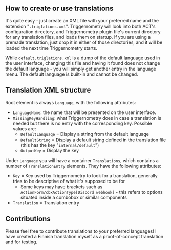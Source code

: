 ## How to create or use translations

It's quite easy - just create an XML file with your preferred name and the extension "`.triglations.xml`". Triggernometry will look into both ACT's configuration directory, and Triggernometry plugin file's current directory for any translation files, and loads them on startup. If you are using a premade translation, just drop it in either of those directories, and it will be loaded the next time Triggernometry starts.

While `default.triglations.xml` is a dump of the default language used in the user interface, changing this file and having it found does not change the default language - you will simply get another entry in the language menu. The default language is built-in and cannot be changed.

## Translation XML structure

Root element is always `Language`, with the following attributes:

* `LanguageName`: the name that will be presented on the user interface.
* `MissingKeyHandling`: what Triggernometry does in case a translation is needed but there is no entry with the corresponding key. Possible values are:
    * `DefaultLanguage` = Display a string from the default language
    * `DefaultString` = Display a default string defined in the translation file (this has the key "`internal/default`")
    * `OutputKey` = Display the key

Under `Language` you will have a container `Translations`, which contains a number of `TranslationEntry` elements. They have the following attributes:

* `Key` = Key used by Triggernometry to look for a translation, generally tries to be descriptive of what it's supposed to be for
    * Some keys may have brackets such as `ActionForm/cbxActionType[Discord webhook]` - this refers to options situated inside a combobox or similar components
* `Translation` = Translation entry 

## Contributions

Please feel free to contribute translations to your preferred languages! I have created a Finnish translation myself as a proof-of-concept translation and for testing.
